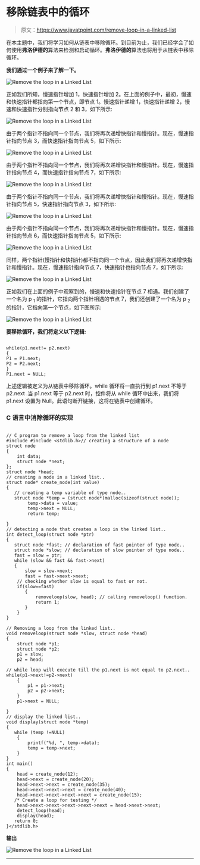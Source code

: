 # 移除链表中的循环

> 原文：<https://www.javatpoint.com/remove-loop-in-a-linked-list>

在本主题中，我们将学习如何从链表中移除循环。到目前为止，我们已经学会了如何使用**弗洛伊德的**算法来检测和启动循环。**弗洛伊德的**算法也将用于从链表中移除循环。

**我们通过一个例子来了解一下。**

![Remove the loop in a Linked List](img/38eb257cc2a55b394f564eecf48cd56b.png)

正如我们所知，慢速指针增加 1，快速指针增加 2。在上面的例子中，最初，慢速和快速指针都指向第一个节点，即节点 1。慢速指针递增 1，快速指针递增 2，慢速和快速指针分别指向节点 2 和 3，如下所示:

![Remove the loop in a Linked List](img/c65e0c6fe7c4eb49ea6b91aabd1349b6.png)

由于两个指针不指向同一个节点，我们将再次递增快指针和慢指针。现在，慢速指针指向节点 3，而快速指针指向节点 5，如下所示:

![Remove the loop in a Linked List](img/04cf8acd8e729700d880306ba1087eef.png)

由于两个指针不指向同一个节点，我们将再次递增快指针和慢指针。现在，慢速指针指向节点 4，而快速指针指向节点 7，如下所示:

![Remove the loop in a Linked List](img/b18a0ddffc4ce6e3b6175667fb6a85af.png)

由于两个指针不指向同一个节点，我们将再次递增快指针和慢指针。现在，慢速指针指向节点 5，快速指针指向节点 3，如下所示:

![Remove the loop in a Linked List](img/4c55fb5575a1b8901a75f5a0f4c85de7.png)

由于两个指针不指向同一个节点，我们将再次递增快指针和慢指针。现在，慢速指针指向节点 6，而快速指针指向节点 5，如下所示:

![Remove the loop in a Linked List](img/796eaa437e0c446125880baa60c3ab9d.png)

同样，两个指针(慢指针和快指针)都不指向同一个节点，因此我们将再次递增快指针和慢指针。现在，慢速指针指向节点 7，快速指针也指向节点 7，如下所示:

![Remove the loop in a Linked List](img/d33e7f6707e89b658496dd10f09d4b90.png)

正如我们在上面的例子中观察到的，慢速和快速指针在节点 7 相遇。我们创建了一个名为 p <sub>1</sub> 的指针，它指向两个指针相遇的节点 7，我们还创建了一个名为 p <sub>2</sub> 的指针，它指向第一个节点，如下图所示:

![Remove the loop in a Linked List](img/920c73edfc6a73f3da73753ff42b3ae9.png)

**要移除循环，我们将定义以下逻辑:**

```

while(p1.next!= p2.next)
{
P1 = P1.next;
P2 = P2.next;
}
P1.next = NULL;

```

上述逻辑被定义为从链表中移除循环。while 循环将一直执行到 p1.next 不等于 p2.next .当 p1.next 等于 p2.next 时，控件将从 while 循环中出来，我们将 p1.next 设置为 Null。此语句断开链接，这将在链表中创建循环。

### C 语言中消除循环的实现

```

// C program to remove a loop from the linked list
#include #include <stdlib.h>// creating a structure of a node
struct node
{
    int data;
    struct node *next;
};
struct node *head;
// creating a node in a linked list..
struct node* create_node(int value)
{
   // creating a temp variable of type node.. 
   struct node *temp = (struct node*)malloc(sizeof(struct node));
        temp->data = value;
        temp->next = NULL;
        return temp;

}
// detecting a node that creates a loop in the linked list..
int detect_loop(struct node *ptr)
{
   struct node *fast; // declaration of fast pointer of type node..
   struct node *slow; // declaration of slow pointer of type node..
   fast = slow = ptr;
   while (slow && fast && fast->next)
   {
       slow = slow->next;
       fast = fast->next->next;
    // checking whether slow is equal to fast or not. 
    if(slow==fast)
       {
           removeloop(slow, head); // calling removeloop() function.
           return 1;
       }
    }
}

// Removing a loop from the linked list..
void removeloop(struct node *slow, struct node *head)
{
    struct node *p1;
    struct node *p2;
    p1 = slow;
    p2 = head;

// while loop will execute till the p1.next is not equal to p2.next..
while(p1->next!=p2->next)
    {
        p1 = p1->next;
        p2 = p2->next;
    }
    p1->next = NULL;

}
// display the linked list..
void display(struct node *temp)
{
   while (temp !=NULL)
    {
        printf("%d, ", temp->data);
        temp = temp->next;
    }
}
int main()
{
    head = create_node(12);
    head->next = create_node(20);
    head->next->next = create_node(35);
    head->next->next->next = create_node(40);
    head->next->next->next->next = create_node(15);
   /* Create a loop for testing */
    head->next->next->next->next->next = head->next->next;
    detect_loop(head);
    display(head);
   return 0;
}</stdlib.h> 
```

**输出**

![Remove the loop in a Linked List](img/12dc03942de70ac52801baaf91fddbff.png)

* * *